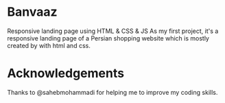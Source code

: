 # Banvaaz
 Responsive landing page using HTML & CSS & JS 
 As my first project, it's a responsive landing page of a Persian shopping website which is mostly created by with html and css.
# Acknowledgements
 Thanks to @sahebmohammadi for helping me to improve my coding skills.  

